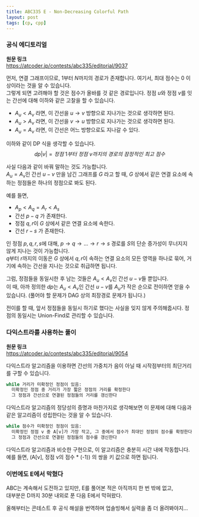 ```yaml
---
title: ABC335 E - Non-Decreasing Colorful Path
layout: post
tags: [cp, cpp]
---
```

### 공식 에디토리얼
**원문 링크**  
<https://atcoder.jp/contests/abc335/editorial/9037>

먼저, 연결 그래프이므로, $1$부터 $N$까지의 경로가 존재합니다.  여기서, 최대 점수는 $0$ 이상이라는 것을 알 수 있습니다.  
그렇게 되면 고려해야 할 것은 점수가 올바를 것 같은 경로입니다.  정점 $u$와 정점 $v$를 잇는 간선에 대해 이하와 같은 고찰을 할 수 있습니다.

- $A_u < A_v$ 라면, 이 간선을 $u \rightarrow v$ 방향으로 지나가는 것으로 생각하면 된다.
- $A_u > A_v$ 라면, 이 간선을 $v \rightarrow u$ 방향으로 지나가는 것으로 생각하면 된다.
- $A_u = A_v$ 라면, 이 간선은 어느 방향으로도 지나갈 수 있다.

이하와 같이 DP 식을 생각할 수 있습니다.  
$$dp|v| = 정점\ 1부터\ 정점\ v까지의\ 경로의\ 잠정적인\ 최고\ 점수$$

사실 다음과 같이 바꿔 말하는 것도 가능합니다.  
$A_u = A_v$인 간선 $u - v$ 만을 남긴 그래프를 $G$ 라고 할 때, $G$ 상에서 같은 연결 요소에 속하는 정점들은 하나의 정점으로 봐도 된다.

예를 들면,

- $A_p < A_q = A_r < A_s$
- 간선 $p - q$ 가 존재한다.
- 정점 $q, r$이 $G$ 상에서 같은 연결 요소에 속한다.
- 간선 $r - s$ 가 존재한다.

인 정점 $p, q, r, s$에 대해, $p → q → ... → r → s$ 경로를 $S$의 단순 증가성이 무너지지 않게 지나는 것이 가능합니다.  
$q$부터 $r$까지의 이동은 $G$ 상에서 $q, r$이 속하는 연결 요소의 모든 영역을 하나로 묶어, 거기에 속하는 간선을 지나는 것으로 취급하면 됩니다.

그럼, 정점들을 동일시한 후 남는 것들은 $A_u < A_v$인 간선 $u - v$들 뿐입니다.  
이 때, 아까 정의한 $dp$는 $A_u < A_v$인 간선 $u - v$를  $A_u$가 작은 순으로 전이하면 얻을 수 있습니다. (풀어야 할 문제가 DAG 상의 최장경로 문제가 됩니다.)

전이를 할 때, 앞서 정점들을 동일시 하기로 했다는 사실을 잊지 않게 주의해줍시다.  정점의 동일시는 Union-Find로 관리할 수 있습니다.

### 다익스트라를 사용하는 풀이
**원문 링크**  
<https://atcoder.jp/contests/abc335/editorial/9054>

다익스트라 알고리즘을 이용하면 간선의 가중치가 음이 아닐 때 시작점부터의 최단거리를 구할 수 있습니다.

```python
while 거리가 미확정인 정점이 있음:
  미확정인 정점 중 거리가 가장 짧은 정점의 거리를 확정한다
  그 정점과 간선으로 연결된 정점들의 거리를 갱신한다
```

다익스트라 알고리즘의 정당성의 증명과 마찬가지로 생각해보면 이 문제에 대해 다음과 같은 알고리즘이 성립한다는 것을 알 수 있습니다.

```python
while 점수가 미확정인 정점이 있음:
  미확정인 정점 v 중 A[v]가 가장 작고, 그 중에서 점수가 최대인 정점의 점수를 확정한다
  그 정점과 간선으로 연결된 정점들의 점수를 갱신한다
```

다익스트라 알고리즘과 비슷한 구현으로, 이 알고리즘은 충분히 시간 내에 작동합니다.  예를 들면, (A[v], 정점 v의 점수 * (-1)) 의 쌍을 키 값으로 하면 됩니다.

### 이번에도 E에서 막혔다
ABC는 계속해서 도전하고 있지만, E를 풀어본 적은 아직까지 한 번 밖에 없고,  
대부분은 D까지 30분 내외로 푼 다음 E에서 막혀왔다.

올해부터는 콘테스트 후 공식 해설을 번역하며 업솔빙해서 실력을 좀 더 올려봐야지...